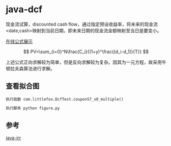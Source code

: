# java-dcf

现金流试算，discounted cash flow，通过指定预设收益率，将未来的现金流<date,cash>映射到当前日期，即未来日期的现金流金额映射至当日是要变小。

[在线公式展示](https://www.latexlive.com/)

$$
PV=\sum_{i=0}^N\frac{C_i}{(1+y)^\frac{(d_i-d_1)}{T}}
$$

上述公式正向求解较为简单，但是反向求解较为复杂。因其为一元方程，故采用牛顿拉夫森算法进行求解。

## 查看拟合图


```text
执行函数 com.littlefox.DcfTest.coupon57_x0_multiple()
```

```python
执行脚本 python figure.py
```


## 参考

[java-irr](https://github.com/rockychen1221/java-irr)
